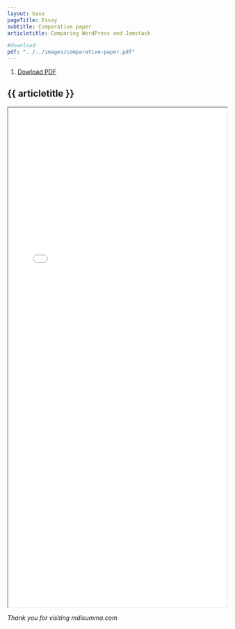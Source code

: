 ```yaml
---
layout: base
pageTitle: Essay
subtitle: Comparative paper
articletitle: Comparing WordPress and Jamstack

#download
pdf: "../../images/comparative-paper.pdf"
---
```



<main> 
<ol> 
  <li><a href={{pdf}} download>Dowload PDF</a></li>
</ol>

<article>

# {{ articletitle }}

 <iframe src={{pdf}} width="100%" height="1150px">
    </iframe>
</article> 

*Thank you for visiting mdisumma.com*

</main>

